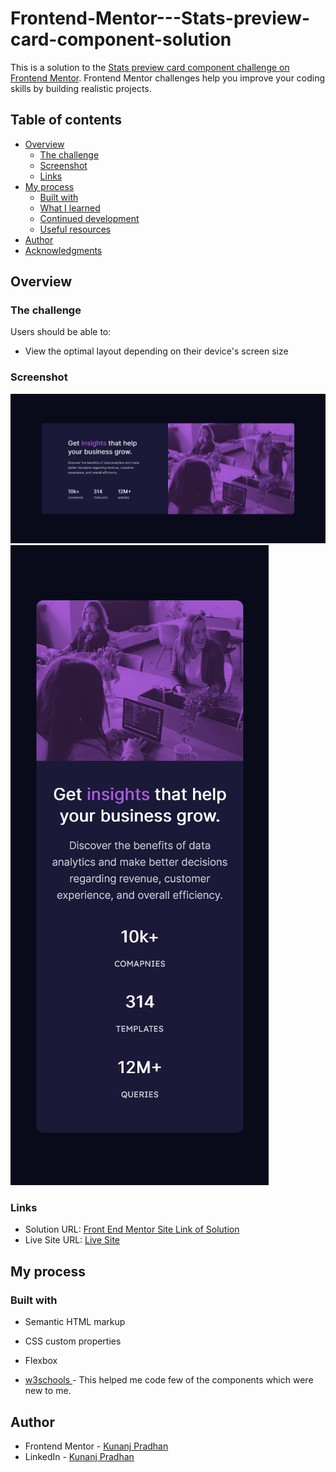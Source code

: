 # Frontend-Mentor---Stats-preview-card-component-solution
 This is a solution to the [Stats preview card component challenge on Frontend Mentor](https://www.frontendmentor.io/challenges/stats-preview-card-component-8JqbgoU62). Frontend Mentor challenges help you improve your coding skills by building realistic projects. 
## Table of contents

- [Overview](#overview)
  - [The challenge](#the-challenge)
  - [Screenshot](#screenshot)
  - [Links](#links)
- [My process](#my-process)
  - [Built with](#built-with)
  - [What I learned](#what-i-learned)
  - [Continued development](#continued-development)
  - [Useful resources](#useful-resources)
- [Author](#author)
- [Acknowledgments](#acknowledgments)


## Overview

### The challenge

Users should be able to:

- View the optimal layout depending on their device's screen size

### Screenshot

![](Images/Desktop-Design.png)
![](Images/Mobile-Design.png)

### Links

- Solution URL: [Front End Mentor Site Link of Solution](https://www.frontendmentor.io/solutions/stats-preview-card-component-solution-EAgATw9AP)
- Live Site URL: [Live Site](https://stats-preview-card-component-solution-by-kunanj.netlify.app/)

## My process

### Built with

- Semantic HTML markup
- CSS custom properties
- Flexbox

- [w3schools ](https://www.w3schools.com/) - This helped me code few of the components which were new to me.

## Author

- Frontend Mentor - [Kunanj Pradhan](https://www.frontendmentor.io/profile/Kunanj)
- LinkedIn - [Kunanj Pradhan](https://www.linkedin.com/in/kunanj-pradhan-28b2001b2/)
